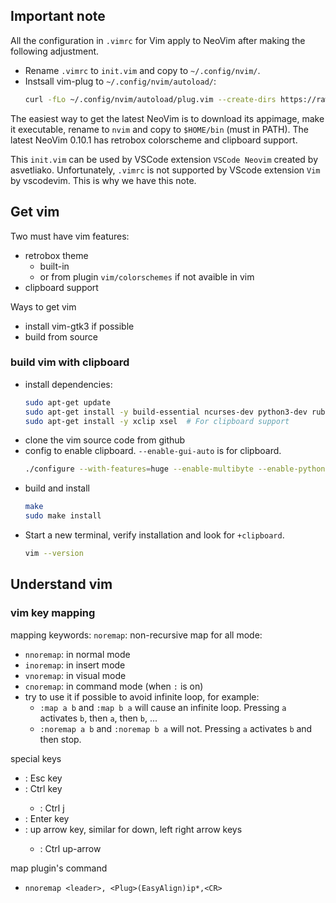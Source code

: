 ## Important note
All the configuration in `.vimrc` for Vim apply to NeoVim after making the following adjustment.

- Rename `.vimrc` to `init.vim` and copy to `~/.config/nvim/`.
- Instsall vim-plug to `~/.config/nvim/autoload/`:
    ```sh
    curl -fLo ~/.config/nvim/autoload/plug.vim --create-dirs https://raw.githubusercontent.com/junegunn/vim-plug/master/plug.vim
    ```
    
The easiest way to get the latest NeoVim is to download its appimage, make it executable, rename to `nvim` and copy to `$HOME/bin` (must in PATH). The latest NeoVim 0.10.1 has retrobox colorscheme and clipboard support.

This `init.vim` can be used by VSCode extension `VSCode Neovim` created by asvetliako. Unfortunately, `.vimrc` is not supported by VScode extension `Vim` by vscodevim. This is why we have this note.


## Get vim
Two must have vim features:

- retrobox theme
    - built-in 
    - or from plugin `vim/colorschemes` if not avaible in vim
- clipboard support

Ways to get vim

- install vim-gtk3 if possible
- build from source


### build vim with clipboard

- install dependencies:
    ```sh
    sudo apt-get update
    sudo apt-get install -y build-essential ncurses-dev python3-dev ruby-dev lua5.1 liblua5.1-dev
    sudo apt-get install -y xclip xsel  # For clipboard support
    ```
- clone the vim source code from github
- config to enable clipboard. `--enable-gui-auto` is for clipboard.
    ```sh
    ./configure --with-features=huge --enable-multibyte --enable-python3interp --enable-rubyinterp --enable-luainterp --enable-gui=auto    
    ```
- build and install
    ```sh
    make
    sudo make install
    ```
- Start a new terminal, verify installation and look for `+clipboard`.
    ```sh
    vim --version
    ```
    
## Understand vim

### vim key mapping

mapping keywords: `noremap`: non-recursive map for all mode:

- `nnoremap`: in normal mode
- `inoremap`: in insert mode
- `vnoremap`: in visual mode
- `cnoremap`: in command mode (when `:` is on)
- try to use it if possible to avoid infinite loop, for example:
    - `:map a b` and `:map b a` will cause an infinite loop. Pressing `a` activates `b`, then `a`, then `b`, ...
    - `:noremap a b` and `:noremap b a` will not. Pressing `a` activates `b` and then stop.

special keys

- <Esc>: Esc key
- <C>: Ctrl key
    - <C-j>: Ctrl j
- <CR>: Enter key
- <up>: up arrow key, similar for down, left right arrow keys
    - <C><up>: Ctrl up-arrow

map plugin's command

- `nnoremap <leader>, <Plug>(EasyAlign)ip*,<CR>`
